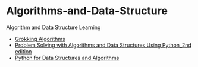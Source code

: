 # Algorithms-and-Data-Structure
Algorithm and Data Structure Learning

- [Grokking Algorithms](https://github.com/jwang1119/Algorithms-and-Data-Structure/tree/master/Grokking%20Algorithms)
- [Problem Solving with Algorithms and Data Structures Using Python_2nd edition](https://github.com/jwang1119/Algorithms-and-Data-Structure/tree/master/Problem%20Solving%20with%20Algorithms%20and%20Data%20Structures%20Using%20Python_2nd%20edition)
- [Python for Data Structures and Algorithms](https://github.com/jwang1119/Algorithms-and-Data-Structure/tree/master/Python_for_Algorithms_and_Data-Structures)
